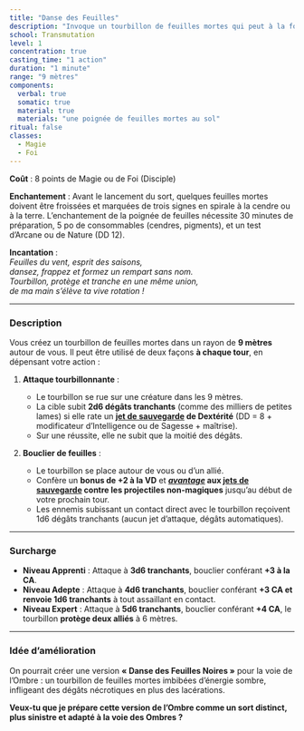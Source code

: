 ```yaml
---
title: "Danse des Feuilles"
description: "Invoque un tourbillon de feuilles mortes qui peut à la fois trancher les ennemis ou servir de bouclier naturel, en interposant un rideau tourbillonnant."
school: Transmutation
level: 1
concentration: true
casting_time: "1 action"
duration: "1 minute"
range: "9 mètres"
components:
  verbal: true
  somatic: true
  material: true
  materials: "une poignée de feuilles mortes au sol"
ritual: false
classes:
  - Magie
  - Foi
---
```

**Coût** : 8 points de Magie ou de Foi (Disciple)

**Enchantement** : Avant le lancement du sort, quelques feuilles mortes doivent être froissées et marquées de trois signes en spirale à la cendre ou à la terre. L’enchantement de la poignée de feuilles nécessite 30 minutes de préparation, 5 po de consommables (cendres, pigments), et un test d’Arcane ou de Nature (DD 12).

**Incantation** :  
*Feuilles du vent, esprit des saisons,*  
*dansez, frappez et formez un rempart sans nom.*  
*Tourbillon, protège et tranche en une même union,*  
*de ma main s’élève ta vive rotation !*

---

### **Description**  
Vous créez un tourbillon de feuilles mortes dans un rayon de **9 mètres** autour de vous. Il peut être utilisé de deux façons **à chaque tour**, en dépensant votre action :

1. **Attaque tourbillonnante** :  
   - Le tourbillon se rue sur une créature dans les 9 mètres.  
   - La cible subit **2d6 dégâts tranchants** (comme des milliers de petites lames) si elle rate un **[jet de sauvegarde](/utiliser-les-caracteristiques/#jets-de-sauvegarde) de Dextérité** (DD = 8 + modificateur d’Intelligence ou de Sagesse + maîtrise).  
   - Sur une réussite, elle ne subit que la moitié des dégâts.

2. **Bouclier de feuilles** :  
   - Le tourbillon se place autour de vous ou d’un allié.  
   - Confère un **bonus de +2 à la VD** et **[_avantage_](/utiliser-les-caracteristiques/#avantage-et-desavantage) aux [jets de sauvegarde](/utiliser-les-caracteristiques/#jets-de-sauvegarde) contre les projectiles non-magiques** jusqu’au début de votre prochain tour.  
   - Les ennemis subissant un contact direct avec le tourbillon reçoivent 1d6 dégâts tranchants (aucun jet d’attaque, dégâts automatiques).

---

### **Surcharge**  
- **Niveau Apprenti** : Attaque à **3d6 tranchants**, bouclier conférant **+3 à la CA**.  
- **Niveau Adepte** : Attaque à **4d6 tranchants**, bouclier conférant **+3 CA et renvoie 1d6 tranchants** à tout assaillant en contact.  
- **Niveau Expert** : Attaque à **5d6 tranchants**, bouclier conférant **+4 CA**, le tourbillon **protège deux alliés** à 6 mètres.

---

### **Idée d’amélioration**  
On pourrait créer une version **« Danse des Feuilles Noires »** pour la voie de l’Ombre : un tourbillon de feuilles mortes imbibées d’énergie sombre, infligeant des dégâts nécrotiques en plus des lacérations.

**Veux-tu que je prépare cette version de l’Ombre comme un sort distinct, plus sinistre et adapté à la voie des Ombres ?**
```

